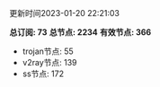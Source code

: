 更新时间2023-01-20 22:21:03

**总订阅: 73**
**总节点: 2234**
**有效节点: 366**
- trojan节点: 55
- v2ray节点: 139
- ss节点: 172
